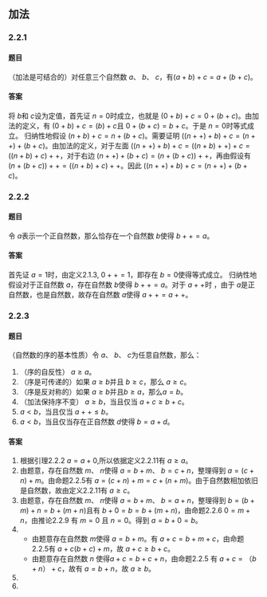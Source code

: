 ## 加法

### 2.2.1

#### 题目
（加法是可结合的）对任意三个自然数  $a$、 $b$、 $c$，有$(a+b)+c=a+(b+c)$。

#### 答案
将 $b$和  $c$设为定值，首先证 $n=0$时成立，也就是 $(0+b)+c=0+(b+c)$。由加法的定义，有 $(0+b)+c=(b)+c$且 $0+(b+c)=b+c$。于是 $n=0$时等式成立。
归纳性地假设 $(n+b)+c=n+(b+c)$。需要证明 $((n++)+b)+c=(n++)+(b+c)$。由加法的定义，对于左面 $((n++)+b)+c=((n+b)++)+c=((n+b)+c)++$，对于右边 $(n++)+(b+c)=(n+(b+c))++$，再由假设有 $(n+(b+c))++=((n+b)+c)++$。因此 $((n++)+b)+c=(n++)+(b+c)$。

### 2.2.2

#### 题目
令 $a$表示一个正自然数，那么恰存在一个自然数 $b$使得 $b++=a$。

#### 答案
首先证 $a=1$时，由定义2.1.3, $0++=1$，即存在 $b=0$使得等式成立。
归纳性地假设对于正自然数 $a$，存在自然数 $b$使得 $b++=a$。对于 $a++$时 ，由于 $a$是正自然数，也是自然数，故存在自然数 $a$使得 $a++=a++$。

### 2.2.3

#### 题目
（自然数的序的基本性质）令 $a$、 $b$、 $c$为任意自然数，那么：
1. （序的自反性） $a\geqslant a$。
2. （序是可传递的）如果 $a\geqslant b$并且 $b \geqslant c$，那么 $a\geqslant c$。
3. （序是反对称的）如果 $a\geqslant b$并且$b\geqslant a$，那么$a=b$。
4. （加法保持序不变） $a\geqslant b$，当且仅当 $a+c\geqslant b+c$。
5.  $a < b$，当且仅当 $a++\leqslant b$。
6.  $a < b$，当且仅当存在正自然数 $d$使得 $b=a+d$。

#### 答案
1. 根据引理2.2.2 $a=a+0$,所以依据定义2.2.11有 $a\geqslant a$。
2. 由题意，存在自然数 $m$、 $n$使得 $a=b+m$、 $b= c+n$，整理得到 $a=(c+n)+m$。由命题2.2.5有 $a=(c+n)+m=c+(n+m)$。由于自然数相加依旧是自然数，故由定义2.2.11有 $a \geqslant c$。
3. 由题意，存在自然数 $m$、 $n$使得 $a=b+m$、 $b=a+n$，整理得到 $b=(b+m)+n=b+(m+n)$且有 $b+0=b=b+(m+n)$，由命题2.2.6 $0=m+n$，由推论2.2.9 有 $m=0$ 且 $n=0$。得到 $a = b+0=b$。
4. - 由题意存在自然数 $m$使得 $a=b+m$。有 $a+c=b+m+c$，由命题2.2.5有 $a+c(b+c)+m$，故 $a+c \geqslant b+c$。
   - 由题意存在自然数 $n$ 使得$a+c=b+c+n$，由命题2.2.5 有 $a+c = （b+n）+c$，故有 $a=b+n$，故 $a\geqslant b$。
5. 
6. 